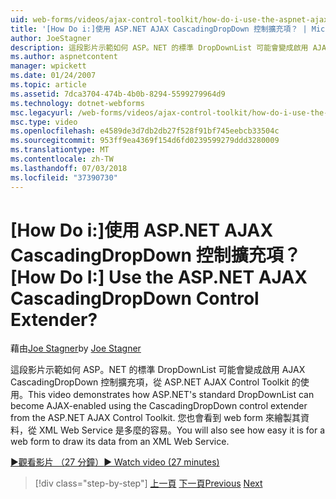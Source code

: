 ```yaml
---
uid: web-forms/videos/ajax-control-toolkit/how-do-i-use-the-aspnet-ajax-cascadingdropdown-control-extender
title: '[How Do i:]使用 ASP.NET AJAX CascadingDropDown 控制擴充項？ | Microsoft Docs'
author: JoeStagner
description: 這段影片示範如何 ASP。NET 的標準 DropDownList 可能會變成啟用 AJAX 使用 CascadingDropDown 控制擴充項，從 ASP.NET AJAX 控制...
ms.author: aspnetcontent
manager: wpickett
ms.date: 01/24/2007
ms.topic: article
ms.assetid: 7dca3704-474b-4b0b-8294-5599279964d9
ms.technology: dotnet-webforms
msc.legacyurl: /web-forms/videos/ajax-control-toolkit/how-do-i-use-the-aspnet-ajax-cascadingdropdown-control-extender
msc.type: video
ms.openlocfilehash: e4589de3d7db2db27f528f91bf745eebcb33504c
ms.sourcegitcommit: 953ff9ea4369f154d6fd0239599279ddd3280009
ms.translationtype: MT
ms.contentlocale: zh-TW
ms.lasthandoff: 07/03/2018
ms.locfileid: "37390730"
---
```

<a name="how-do-i-use-the-aspnet-ajax-cascadingdropdown-control-extender"></a><span data-ttu-id="b28fb-104">[How Do i:]使用 ASP.NET AJAX CascadingDropDown 控制擴充項？</span><span class="sxs-lookup"><span data-stu-id="b28fb-104">[How Do I:] Use the ASP.NET AJAX CascadingDropDown Control Extender?</span></span>
====================
<span data-ttu-id="b28fb-105">藉由[Joe Stagner](https://github.com/JoeStagner)</span><span class="sxs-lookup"><span data-stu-id="b28fb-105">by [Joe Stagner](https://github.com/JoeStagner)</span></span>

<span data-ttu-id="b28fb-106">這段影片示範如何 ASP。NET 的標準 DropDownList 可能會變成啟用 AJAX CascadingDropDown 控制擴充項，從 ASP.NET AJAX Control Toolkit 的使用。</span><span class="sxs-lookup"><span data-stu-id="b28fb-106">This video demonstrates how ASP.NET's standard DropDownList can become AJAX-enabled using the CascadingDropDown control extender from the ASP.NET AJAX Control Toolkit.</span></span> <span data-ttu-id="b28fb-107">您也會看到 web form 來繪製其資料，從 XML Web Service 是多麼的容易。</span><span class="sxs-lookup"><span data-stu-id="b28fb-107">You will also see how easy it is for a web form to draw its data from an XML Web Service.</span></span>

[<span data-ttu-id="b28fb-108">&#9654;觀看影片 （27 分鐘）</span><span class="sxs-lookup"><span data-stu-id="b28fb-108">&#9654; Watch video (27 minutes)</span></span>](https://channel9.msdn.com/Blogs/ASP-NET-Site-Videos/how-do-i-use-the-aspnet-ajax-cascadingdropdown-control-extender)

> [!div class="step-by-step"]
> <span data-ttu-id="b28fb-109">[上一頁](how-do-i-get-started-with-the-aspnet-ajax-control-toolkit.md)
> [下一頁](how-do-i-use-the-aspnet-ajax-textboxwatermark-control-extender.md)</span><span class="sxs-lookup"><span data-stu-id="b28fb-109">[Previous](how-do-i-get-started-with-the-aspnet-ajax-control-toolkit.md)
[Next](how-do-i-use-the-aspnet-ajax-textboxwatermark-control-extender.md)</span></span>
